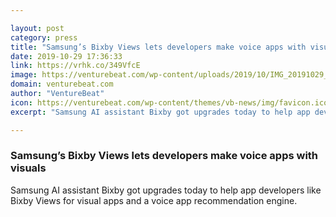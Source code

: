 ```yaml
---

layout: post
category: press
title: "Samsung’s Bixby Views lets developers make voice apps with visuals"
date: 2019-10-29 17:36:33
link: https://vrhk.co/349VfcE
image: https://venturebeat.com/wp-content/uploads/2019/10/IMG_20191029_102647_MP.jpg?w=1200&strip=all
domain: venturebeat.com
author: "VentureBeat"
icon: https://venturebeat.com/wp-content/themes/vb-news/img/favicon.ico
excerpt: "Samsung AI assistant Bixby got upgrades today to help app developers like Bixby Views for visual apps and a voice app recommendation engine."

---
```


### Samsung’s Bixby Views lets developers make voice apps with visuals

Samsung AI assistant Bixby got upgrades today to help app developers like Bixby Views for visual apps and a voice app recommendation engine.